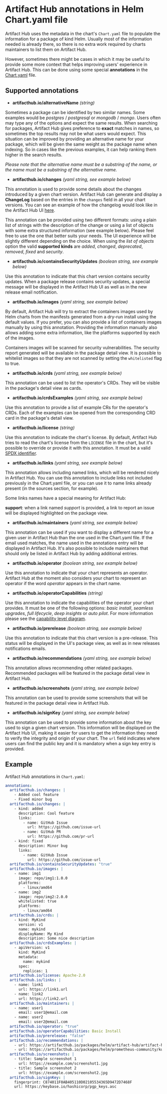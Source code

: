 # Artifact Hub annotations in Helm Chart.yaml file

Artifact Hub uses the metadata in the chart's `Chart.yaml` file to populate the information for a package of kind Helm. Usually most of the information needed is already there, so there is no extra work required by charts maintainers to list them on Artifact Hub.

However, sometimes there might be cases in which it may be useful to provide some more context that helps improving users' experience in Artifact Hub. This can be done using some special **annotations** in the [Chart.yaml](https://helm.sh/docs/topics/charts/#the-chartyaml-file) file.

## Supported annotations

- **artifacthub.io/alternativeName** *(string)*

Sometimes a package can be identified by two similar names. Some examples would be *postgres* / *postgresql* or *mongodb* / *mongo*. Users often may type any of the options and expect the same results. When searching for packages, Artifact Hub gives preference to **exact** matches in names, so sometimes the top results may not be what users would expect. This situation can be improved by providing an alternative name for your package, which will be given the same weight as the package name when indexing. So in cases like the previous examples, it can help ranking them higher in the search results.

*Please note that the alternative name must be a substring of the name, or the name must be a substring of the alternative name.*

- **artifacthub.io/changes** *(yaml string, see example below)*

This annotation is used to provide some details about the changes introduced by a given chart version. Artifact Hub can generate and display a **ChangeLog** based on the entries in the `changes` field in all your chart versions. You can see an example of how the changelog would look like in the Artifact Hub UI [here](https://artifacthub.io/packages/helm/artifact-hub/artifact-hub?modal=changelog).

This annotation can be provided using two different formats: using a plain list of strings with the description of the change or using a list of objects with some extra structured information (see example below). Please feel free to use the one that better suits your needs. The UI experience will be slightly different depending on the choice. When using the *list of objects* option the valid **supported kinds** are *added*, *changed*, *deprecated*, *removed*, *fixed* and *security*.

- **artifacthub.io/containsSecurityUpdates** *(boolean string, see example below)*

Use this annotation to indicate that this chart version contains security updates. When a package release contains security updates, a special message will be displayed in the Artifact Hub UI as well as in the new release email notification.

- **artifacthub.io/images** *(yaml string, see example below)*

By default, Artifact Hub will try to extract the containers images used by Helm charts from the manifests generated from a dry-run install using the default values. If you prefer, you can also provide a list of containers images manually by using this annotation. Providing the information manually also allows adding some extra information, like the platforms supported by each of the images.

Containers images will be scanned for security vulnerabilities. The security report generated will be available in the package detail view. It is possible to whitelist images so that they are not scanned by setting the `whitelisted` flag to true.

- **artifacthub.io/crds** *(yaml string, see example below)*

This annotation can be used to list the operator's CRDs. They will be visible in the package's detail view as cards.

- **artifacthub.io/crdsExamples** *(yaml string, see example below)*

Use this annotation to provide a list of example CRs for the operator's CRDs. Each of the examples can be opened from the corresponding CRD card in the package's detail view.

- **artifacthub.io/license** *(string)*

Use this annotation to indicate the chart's license. By default, Artifact Hub tries to read the chart's license from the `LICENSE` file in the chart, but it's possible to override or provide it with this annotation. It must be a valid [SPDX identifier](https://spdx.org/licenses/).

- **artifacthub.io/links** *(yaml string, see example below)*

This annotation allows including named links, which will be rendered nicely in Artifact Hub. You can use this annotation to include links not included previously in the Chart.yaml file, or you can use it to name links already present (in the sources section, for example).

Some links names have a special meaning for Artifact Hub:

**support**: when a link named *support* is provided, a link to report an issue will be displayed highlighted on the package view.

- **artifacthub.io/maintainers** *(yaml string, see example below)*

This annotation can be used if you want to display a different name for a given user in Artifact Hub than the one used in the Chart.yaml file. If the email used matches, the name used in the annotations entry will be displayed in Artifact Hub. It's also possible to include maintainers that should only be listed in Artifact Hub by adding additional entries.

- **artifacthub.io/operator** *(boolean string, see example below)*

Use this annotation to indicate that your chart represents an operator. Artifact Hub at the moment also considers your chart to represent an operator if the word *operator* appears in the chart name.

- **artifacthub.io/operatorCapabilities** *(string)*

Use this annotation to indicate the capabilities of the operator your chart provides. It must be one of the following options: *basic install*, *seamless upgrades*, *full lifecycle*, *deep insights* or *auto pilot*. For more information please see the [capability level diagram](https://artifacthub.io/static/media/capability-level-diagram_v3.svg).

- **artifacthub.io/prerelease** *(boolean string, see example below)*

Use this annotation to indicate that this chart version is a pre-release. This status will be displayed in the UI's package view, as well as in new releases notifications emails.

- **artifacthub.io/recommendations** *(yaml string, see example below)*

This annotation allows recommending other related packages. Recommended packages will be featured in the package detail view in Artifact Hub.

- **artifacthub.io/screenshots** *(yaml string, see example below)*

This annotation can be used to provide some screenshots that will be featured in the package detail view in Artifact Hub.

- **artifacthub.io/signKey** *(yaml string, see example below)*

This annotation can be used to provide some information about the key used to sign a given chart version. This information will be displayed on the Artifact Hub UI, making it easier for users to get the information they need to verify the integrity and origin of your chart. The `url` field indicates where users can find the public key and it is mandatory when a sign key entry is provided.

## Example

Artifact Hub annotations in `Chart.yaml`:

```yaml
annotations:
  artifacthub.io/changes: |
    - Added cool feature
    - Fixed minor bug
  artifacthub.io/changes: |
    - kind: added
      description: Cool feature
      links:
        - name: GitHub Issue
          url: https://github.com/issue-url
        - name: GitHub PR
          url: https://github.com/pr-url
    - kind: fixed
      description: Minor bug
      links:
        - name: GitHub Issue
          url: https://github.com/issue-url
  artifacthub.io/containsSecurityUpdates: "true"
  artifacthub.io/images: |
    - name: img1
      image: repo/img1:1.0.0
      platforms:
        - linux/amd64
    - name: img2
      image: repo/img2:2.0.0
      whitelisted: true
      platforms:
        - linux/amd64
  artifacthub.io/crds: |
    - kind: MyKind
      version: v1
      name: mykind
      displayName: My Kind
      description: Some nice description
  artifacthub.io/crdsExamples: |
    - apiVersion: v1
      kind: MyKind
      metadata:
        name: mykind
      spec:
        replicas: 1
  artifacthub.io/license: Apache-2.0
  artifacthub.io/links: |
    - name: link1
      url: https://link1.url
    - name: link2
      url: https://link2.url
  artifacthub.io/maintainers: |
    - name: user1
      email: user1@email.com
    - name: user2
      email: user2@email.com
  artifacthub.io/operator: "true"
  artifacthub.io/operatorCapabilities: Basic Install
  artifacthub.io/prerelease: "false"
  artifacthub.io/recommendations: |
    - url: https://artifacthub.io/packages/helm/artifact-hub/artifact-hub
    - url: https://artifacthub.io/packages/helm/prometheus-community/kube-prometheus-stack
  artifacthub.io/screenshots: |
    - title: Sample screenshot 1
      url: https://example.com/screenshot1.jpg
    - title: Sample screenshot 2
      url: https://example.com/screenshot2.jpg
  artifacthub.io/signKey: |
    fingerprint: C874011F0AB405110D02105534365D9472D7468F
    url: https://keybase.io/hashicorp/pgp_keys.asc
```
